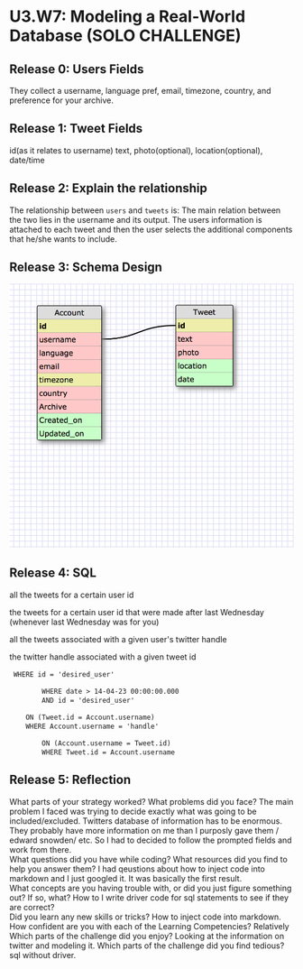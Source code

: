 # U3.W7: Modeling a Real-World Database (SOLO CHALLENGE)

## Release 0: Users Fields
They collect a username, language pref, email, timezone, country, and preference for your archive.

## Release 1: Tweet Fields
id(as it relates to username) text, photo(optional), location(optional), date/time

## Release 2: Explain the relationship
The relationship between `users` and `tweets` is: 
The main relation between the two lies in the username and its output.  The users information is attached to each tweet and then the user selects the additional components that he/she wants to include.

## Release 3: Schema Design
![not working](https://github.com/aubuchcl/phase_0_unit_3/raw/master/week_7/imgs/twitter.png)

## Release 4: SQL 


all the tweets for a certain user id

the tweets for a certain user id that were made after last Wednesday (whenever last Wednesday was for you)

all the tweets associated with a given user's twitter handle

the twitter handle associated with a given tweet id

```SELECT * FROM Tweet
 WHERE id = 'desired_user'
 ```

```SELECT * FROM Tweet
		WHERE date > 14-04-23 00:00:00.000
		AND id = 'desired_user'
```
```SELECT Tweet.text FROM Tweet JOIN Account
	ON (Tweet.id = Account.username)
	WHERE Account.username = 'handle'
```	

```SELECT Account.username FROM Account JOIN Tweet
		ON (Account.username = Tweet.id)
		WHERE Tweet.id = Account.username
```
 

## Release 5: Reflection

What parts of your strategy worked? What problems did you face?  The main problem I faced was trying to decide exactly what was going to be included/excluded.  Twitters database of information has to be enormous.  They probably have more information on me than I purposly gave them / edward snowden/ etc.  So I had to decided to follow the prompted fields and work from there.            
What questions did you have while coding? What resources did you find to help you answer them?      I had qeustions about how to inject code into markdown and I just googled it.  It was basically the first result.                  
What concepts are you having trouble with, or did you just figure something out? If so, what?     How to I write driver code for sql statements to see if they are correct?         
Did you learn any new skills or tricks?
  How to inject code into markdown.               
How confident are you with each of the Learning Competencies?
     Relatively
Which parts of the challenge did you enjoy?
   Looking at the information on twitter and modeling it.
Which parts of the challenge did you find tedious?
   sql without driver.
